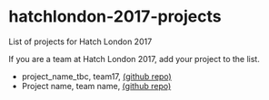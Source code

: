 # hatchlondon-2017-projects
List of projects for Hatch London 2017

If you are a team at Hatch London 2017, add your project to the list.

* project_name_tbc, team17, [(github repo)](https://github.com/elenaras/hatch-template-project/) 
* Project name, team name, [(github repo)](https://github.com/...) 
